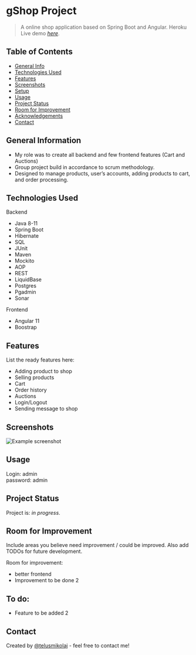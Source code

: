 # gShop Project
> A online shop application based on Spring Boot and Angular.
> Heroku Live demo [_here_](https://shop-front-build.herokuapp.com). <!-- If you have the project hosted somewhere, include the link here. -->

## Table of Contents
* [General Info](#general-information)
* [Technologies Used](#technologies-used)
* [Features](#features)
* [Screenshots](#screenshots)
* [Setup](#setup)
* [Usage](#usage)
* [Project Status](#project-status)
* [Room for Improvement](#room-for-improvement)
* [Acknowledgements](#acknowledgements)
* [Contact](#contact)
<!-- * [License](#license) -->


## General Information
-  My role was to create all backend and few frontend features (Cart and Auctions)
- Group project build in accordance to scrum methodology.
- Designed to manage products, user’s accounts, adding products to cart, and order processing. 
<!-- You don't have to answer all the questions - just the ones relevant to your project. -->


## Technologies Used
Backend
- Java 8-11
- Spring Boot
- Hibernate
- SQL
- JUnit
- Maven
- Mockito
- AOP 
- REST
- LiquidBase
- Postgres
- Pgadmin
- Sonar

Frontend 
- Angular 11
- Boostrap


## Features
List the ready features here:
- Adding product to shop
- Selling products
- Cart
- Order history
- Auctions
- Login/Logout
- Sending message to shop 


## Screenshots
![Example screenshot](./img/screenshot.png)
<!-- If you have screenshots you'd like to share, include them here. -->

## Usage

Login: admin  
password: admin

## Project Status
Project is: _in progress_.


## Room for Improvement
Include areas you believe need improvement / could be improved. Also add TODOs for future development.

Room for improvement:
- better frontend
- Improvement to be done 2

To do:
- 
- Feature to be added 2

## Contact
Created by [@telusmikolaj](https://www.linkedin.com/in/miko%C5%82aj-telus-84aa7122b) - feel free to contact me!


